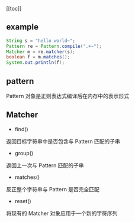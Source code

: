 [[toc]]

## example

```java
String s = "hello world~";
Pattern re = Pattern.compile(".+~");
Matcher m = re.matcher(s);
boolean f = m.matches();
System.out.println(f);
```

## pattern

Pattern 对象是正则表达式编译后在内存中的表示形式

## Matcher

- find()

返回目标字符串中是否包含与 Pattern 匹配的子串

- group()

返回上一次与 Pattern 匹配的子串

- matches()

反正整个字符串与 Pattern 是否完全匹配

- reset()

将现有的 Matcher 对象应用于一个新的字符序列
